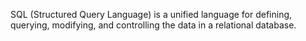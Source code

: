 SQL (Structured Query Language) is a unified language for defining, querying,
modifying, and controlling the data in a relational database.